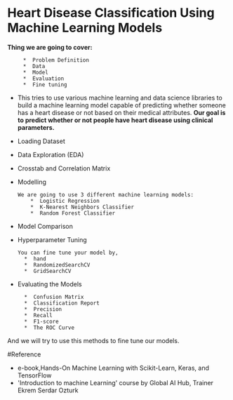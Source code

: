 # Heart Disease Classification Using Machine Learning Models



   **Thing we are going to cover:**

         *  Problem Definition
         *  Data
         *  Model
         *  Evaluation
         *  Fine tuning

* This tries to use various machine learning and data science libraries to build a machine learning model capable of predicting whether someone has a heart disease or not based on their medical attributes.
**Our goal is to predict whether or not people have heart disease using clinical parameters.**
* Loading Dataset
* Data Exploration (EDA)
* Crosstab and Correlation Matrix
* Modelling

      We are going to use 3 different machine learning models:
          *  Logistic Regression
          *  K-Nearest Neighbors Classifier
          *  Random Forest Classifier

* Model Comparison
* Hyperparameter Tuning

      You can fine tune your model by,
        *  hand
        *  RandomizedSearchCV
        *  GridSearchCV

* Evaluating the Models

        *  Confusion Matrix
        *  Classification Report
        *  Precision
        *  Recall
        *  F1-score
        *  The ROC Curve

And we will try to use this methods to fine tune our models.

#Reference
* e-book,Hands-On Machine Learning with Scikit-Learn, Keras, and TensorFlow
* 'Introduction to machine Learning' course by Global AI Hub, Trainer Ekrem Serdar Ozturk



